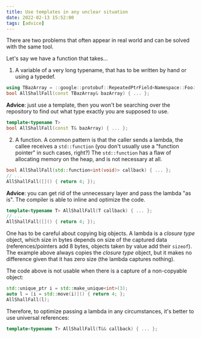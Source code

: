 ```yaml
---
title: Use templates in any unclear situation
date: 2022-02-13 15:52:00
tags: [advice]
---
```


There are two problems that often appear in real world and can be solved with the same tool.

Let's say we have a function that takes...

1. A variable of a very long typename, that has to be written by hand or using a typedef.
```c++
using TBazArray = ::google::protobuf::RepeatedPtrField<Namespace::Foo::Bar::Baz>;
bool AllShallFall(const TBazArray& bazArray) { ... };
```
**Advice**: just use a template, then you won't be searching over the repository to find out what type exactly you are supposed to use.
```c++
template<typename T>
bool AllShallFall(const T& bazArray) { ... };
```

2. A function. A common pattern is that the caller sends a lambda, the callee receives a `std::function` (you don't usually use a "function pointer" in such cases, right?)
The `std::function` has a flaw of allocating memory on the heap, and is not necessary at all.
```c++
bool AllShallFall(std::function<int(void)> callback) { ... };
// ...
AllShallFall([]() { return 4; });
```
**Advice**: you can get rid of the unnecessary layer and pass the lambda "as is". The compiler is able to inline and optimize the code.
```c++
template<typename T> AllShallFall(T callback) { ... };
// ...
AllShallFall([]() { return 4; });
```
One has to be careful about copying big objects. A lambda is a *closure type* object, which size in bytes depends on size of the captured data (references/pointers add 8 bytes, objects taken by value add their `sizeof`). The example above always copies the *closure type* object, but it makes no difference given that it has zero size (the lambda captures nothing).

The code above is not usable when there is a capture of a non-copyable object:
```c++
std::unique_ptr i = std::make_unique<int>(3);
auto l = [i = std::move(i)]() { return 4; };
AllShallFall(l);
```

Therefore, to optimize passing a lambda in any circumstances, it's better to use universal references:
```c++
template<typename T> AllShallFall(T&& callback) { ... };
```
